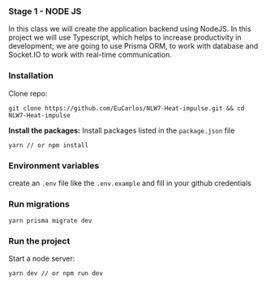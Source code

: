 ### Stage 1 - NODE JS
In this class we will create the application backend using NodeJS. In this project we will use Typescript, which helps to increase productivity in development; we are going to use Prisma ORM, to work with database and Socket.IO to work with real-time communication.

### Installation
Clone repo:
```
git clone https://github.com/EuCarlos/NLW7-Heat-impulse.git && cd NLW7-Heat-impulse
```
**Install the packages:**
Install packages listed in the `package.json` file
```
yarn // or npm install
```
### Environment variables
create an `.env` file like the `.env.example` and fill in your github credentials
### Run migrations
```
yarn prisma migrate dev
```
### Run the project
Start a node server:
```
yarn dev // or npm run dev
```